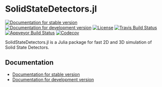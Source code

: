 # SolidStateDetectors.jl

[![Documentation for stable version](https://img.shields.io/badge/docs-stable-blue.svg)](https://JuliaHEP.github.io/SolidStateDetectors.jl/stable)
[![Documentation for development version](https://img.shields.io/badge/docs-dev-blue.svg)](https://JuliaHEP.github.io/SolidStateDetectors.jl/dev)
[![License](http://img.shields.io/badge/license-MIT-brightgreen.svg?style=flat)](LICENSE.md)
[![Travis Build Status](https://travis-ci.com/JuliaHEP/SolidStateDetectors.jl.svg?branch=master)](https://travis-ci.com/JuliaHEP/SolidStateDetectors.jl)
[![Appveyor Build Status](https://ci.appveyor.com/api/projects/status/github/JuliaHEP/SolidStateDetectors.jl?branch=master&svg=true)](https://ci.appveyor.com/project/JuliaHEP/SolidStateDetectors-jl)
[![Codecov](https://codecov.io/gh/JuliaHEP/SolidStateDetectors.jl/branch/master/graph/badge.svg)](https://codecov.io/gh/JuliaHEP/SolidStateDetectors.jl)

SolidStateDetectors.jl is a Julia package for fast 2D and 3D simulation of Solid State Detectors.

## Documentation

* [Documentation for stable version](https://JuliaHEP.github.io/SolidStateDetectors.jl/stable)
* [Documentation for development version](https://JuliaHEP.github.io/SolidStateDetectors.jl/dev)


